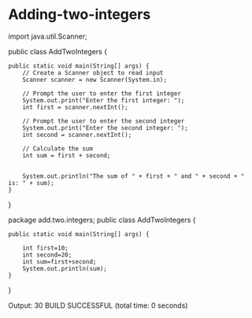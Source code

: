 # Adding-two-integers
import java.util.Scanner;

public class AddTwoIntegers {

    public static void main(String[] args) {
        // Create a Scanner object to read input
        Scanner scanner = new Scanner(System.in);

        // Prompt the user to enter the first integer
        System.out.print("Enter the first integer: ");
        int first = scanner.nextInt();

        // Prompt the user to enter the second integer
        System.out.print("Enter the second integer: ");
        int second = scanner.nextInt();

        // Calculate the sum
        int sum = first + second;

        
        System.out.println("The sum of " + first + " and " + second + " is: " + sum);
    }
}


package add.two.integers;
public class AddTwoIntegers {

    public static void main(String[] args) {
      
        int first=10;
        int second=20;
        int sum=first+second;
        System.out.println(sum);  
    }
    
}

Output:
30
BUILD SUCCESSFUL (total time: 0 seconds)
